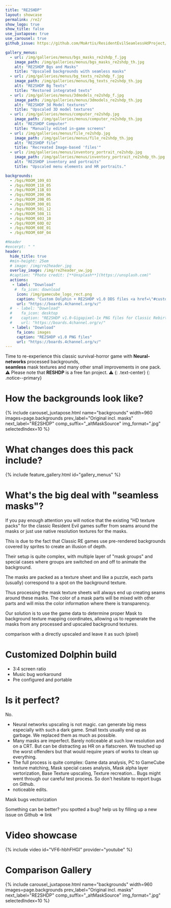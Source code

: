 ```yaml
---
title: "RE2SHDP"
layout: showcase
permalink: /re2/
show_logo: true
show_title: false
use_juxtapose: true
use_carousel: true
github_issue: https://github.com/MoArtis/ResidentEvilSeamlessHdProject/issues

gallery_menus:
  - url: /img/galleries/menus/bgs_masks_re2shdp_f.jpg
    image_path: /img/galleries/menus/bgs_masks_re2shdp_th.jpg
    alt: "RE2SHDP Bgs and Masks"
    title: "Upscaled backgrounds with seamless masks"
  - url: /img/galleries/menus/bg_texts_re2shdp_f.jpg
    image_path: /img/galleries/menus/bg_texts_re2shdp_th.jpg
    alt: "RE2SHDP Bg Texts"
    title: "Restored integrated texts"
  - url: /img/galleries/menus/3dmodels_re2shdp_f.jpg
    image_path: /img/galleries/menus/3dmodels_re2shdp_th.jpg
    alt: "RE2SHDP 3d Model textures"
    title: "Upscaled 3D model textures"
  - url: /img/galleries/menus/computer_re2shdp.jpg
    image_path: /img/galleries/menus/computer_re2shdp_th.jpg
    alt: "RE2SHDP Computer"
    title: "Manually edited in-game screens"
  - url: /img/galleries/menus/file_re2shdp.jpg
    image_path: /img/galleries/menus/file_re2shdp_th.jpg
    alt: "RE2SHDP file"
    title: "Recreated Image-based 'files'"
  - url: /img/galleries/menus/inventory_portrait_re2shdp.jpg
    image_path: /img/galleries/menus/inventory_portrait_re2shdp_th.jpg
    alt: "RE2SHDP inventory and portraits"
    title: "Upscaled menu elements and HR portraits."

backgrounds:
  - /bgs/ROOM_109_03
  - /bgs/ROOM_118_05
  - /bgs/ROOM_11B_03
  - /bgs/ROOM_200_06
  - /bgs/ROOM_20B_05
  - /bgs/ROOM_300_01
  - /bgs/ROOM_501_12
  - /bgs/ROOM_508_11
  - /bgs/ROOM_603_10
  - /bgs/ROOM_60D_02
  - /bgs/ROOM_60E_01
  - /bgs/ROOM_60F_04

#Header
#excerpt: " "
header:
  hide_title: true
  #min-height: 25em
  # image: /img/re2header.jpg
  overlay_image: /img/re2header_uw.jpg
  #caption: "Photo credit: [**Unsplash**](https://unsplash.com)"
  actions:
   - label: "Download"
    #  fa_icon: download
     icon: /img/gamecube_logo_rect.png
     caption: "Custom Dolphin + RE2SHDP v1.0 DDS files <a href=\"#customized-dolphin-build\">more info...</a>"
     url: "https://boards.4channel.org/v/"
  #  - label: "Download"
  #    fa_icon: desktop
  #    caption: "RE2SHDP v1.0-Gigapixel-1x PNG files for Classic Rebirth <a href=\"\">more info...</a>"
  #    url: "https://boards.4channel.org/v/"
   - label: "Download"
     fa_icon: images
     caption: "RE2SHDP v1.0 PNG files"
     url: "https://boards.4channel.org/v/"
---
```


<!-- <div class="feature__wrapper"> -->

Time to re-experience this classic survival-horror game with **Neural-networks** processed backgrounds,<br> **seamless** mask textures and many other small improvements in one pack.<br>
:warning: Please note that **RESHDP** is a free fan project. :warning:
{: .text-center}
{: .notice--primary}

<!-- </div> -->

# How the backgrounds look like?

{% include carousel_juxtapose.html name="backgrounds" width=960 images=page.backgrounds prev_label="Original incl. masks" next_label="RE2SHDP" comp_suffix="_altMaskSource" img_format=".jpg" selectedIndex=10 %}

<div class="feature__wrapper"></div>

# What changes does this pack include?

{% include feature_gallery.html id="gallery_menus" %}

<div class="feature__wrapper"></div>

# What's the big deal with "seamless masks"?

If you pay enough attention you will notice that the existing "HD texture packs" for the classic Resident Evil games suffer from seams around the masks or just use native resolution textures for the masks.

This is due to the fact that Classic RE games use pre-rendered backgrounds covered by sprites to create an illusion of depth.

Their setup is quite complex, with multiple layer of "mask groups" and special cases where groups are switched on and off to animate the background.

The masks are packed as a texture sheet and like a puzzle, each parts (usually) correspond to a spot on the background texture.

Thus processing the mask texture sheets will always end up creating seams around these masks. The color of a mask parts will be mixed with other parts and will miss the color information where there is transparency.

Our solution is to use the game data to determine proper Mask to background texture mapping coordinates, allowing us to regenerate the masks from any processed and upscaled background textures.

comparison with a directly upscaled and leave it as such (pixel)

<div class="feature__wrapper"></div>

# Customized Dolphin build

* 3:4 screen ratio
* Music bug workaround
* Pre configured and portable

<div class="feature__wrapper"></div>

# Is it perfect?

No. 

* Neural networks upscaling is not magic. can generate big mess especially with such a dark game. Small texts usually end up as garbage. We replaced them as much as possible.
* Many masks are imperfect. Barely noticeable at such low resolution and on a CRT. But can be distracting as HR on a flatscreen. We touched up the worst offenders but that would require years of works to clean up everything.
* The full process is quite complex: Game data analysis, PC to GameCube texture matching, Mask special cases analysis, Mask alpha layer vertorization, Base Texture upscaling, Texture recreation... Bugs might went through our careful test process. So don't hesitate to report bugs on Github.
* noticeable edits. 

Mask bugs vectorization

Something can be better? you spotted a bug? help us by filling up a new issue on Github => link

<div class="feature__wrapper"></div>

# Video showcase

{% include video id="VF6-hbhFHGI" provider="youtube" %}

<div class="feature__wrapper"></div>

# Comparison Gallery

{% include carousel_juxtapose.html name="backgrounds" width=960 images=page.backgrounds prev_label="Original incl. masks" next_label="RE2SHDP" comp_suffix="_altMaskSource" img_format=".jpg" selectedIndex=10 %}

<div class="feature__wrapper"></div>